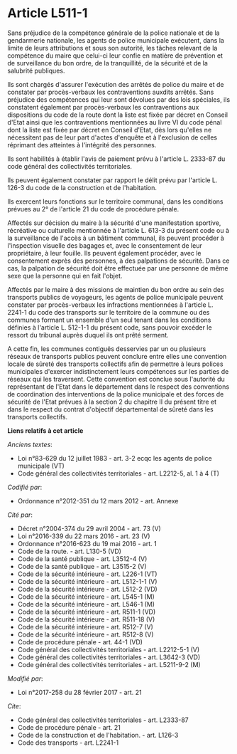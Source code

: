 # Article L511-1

Sans préjudice de la compétence générale de la police nationale et de la gendarmerie nationale, les agents de police
municipale exécutent, dans la limite de leurs attributions et sous son autorité, les tâches relevant de la compétence du
maire que celui-ci leur confie en matière de prévention et de surveillance du bon ordre, de la tranquillité, de la sécurité
et de la salubrité publiques.

Ils sont chargés d'assurer l'exécution des arrêtés de police du maire et de constater par procès-verbaux les contraventions
auxdits arrêtés. Sans préjudice des compétences qui leur sont dévolues par des lois spéciales, ils constatent également par
procès-verbaux les contraventions aux dispositions du code de la route dont la liste est fixée par décret en Conseil d'Etat
ainsi que les contraventions mentionnées au livre VI du code pénal dont la liste est fixée par décret en Conseil d'Etat, dès
lors qu'elles ne nécessitent pas de leur part d'actes d'enquête et à l'exclusion de celles réprimant des atteintes à
l'intégrité des personnes.

Ils sont habilités à établir l'avis de paiement prévu à l'article L. 2333-87 du code général des collectivités territoriales.

Ils peuvent également constater par rapport le délit prévu par l'article L. 126-3 du code de la construction et de
l'habitation.

Ils exercent leurs fonctions sur le territoire communal, dans les conditions prévues au 2° de l'article 21 du code de
procédure pénale.

Affectés sur décision du maire à la sécurité d'une manifestation sportive, récréative ou culturelle mentionnée à l'article L.
613-3 du présent code ou à la surveillance de l'accès à un bâtiment communal, ils peuvent procéder à l'inspection visuelle
des bagages et, avec le consentement de leur propriétaire, à leur fouille. Ils peuvent également procéder, avec le
consentement exprès des personnes, à des palpations de sécurité. Dans ce cas, la palpation de sécurité doit être effectuée
par une personne de même sexe que la personne qui en fait l'objet.

Affectés par le maire à des missions de maintien du bon ordre au sein des transports publics de voyageurs, les agents de
police municipale peuvent constater par procès-verbaux les infractions mentionnées à l'article L. 2241-1 du code des
transports sur le territoire de la commune ou des communes formant un ensemble d'un seul tenant dans les conditions définies
à l'article L. 512-1-1 du présent code, sans pouvoir excéder le ressort du tribunal auprès duquel ils ont prêté serment.

A cette fin, les communes contiguës desservies par un ou plusieurs réseaux de transports publics peuvent conclure entre elles
une convention locale de sûreté des transports collectifs afin de permettre à leurs polices municipales d'exercer
indistinctement leurs compétences sur les parties de réseaux qui les traversent. Cette convention est conclue sous l'autorité
du représentant de l'Etat dans le département dans le respect des conventions de coordination des interventions de la police
municipale et des forces de sécurité de l'Etat prévues à la section 2 du chapitre II du présent titre et dans le respect du
contrat d'objectif départemental de sûreté dans les transports collectifs.

**Liens relatifs à cet article**

_Anciens textes_:

  - Loi n°83-629 du 12 juillet 1983 - art. 3-2 ecqc les agents de police municipale (VT)
  - Code général des collectivités territoriales - art. L2212-5, al. 1 à 4 (T)

_Codifié par_:

  - Ordonnance n°2012-351 du 12 mars 2012 - art. Annexe

_Cité par_:

  - Décret n°2004-374 du 29 avril 2004 - art. 73 (V)
  - Loi n°2016-339 du 22 mars 2016 - art. 23 (V)
  - Ordonnance n°2016-623 du 19 mai 2016 - art. 1
  - Code de la route. - art. L130-5 (VD)
  - Code de la santé publique - art. L3512-4 (V)
  - Code de la santé publique - art. L3515-2 (V)
  - Code de la sécurité intérieure - art. L226-1 (VT)
  - Code de la sécurité intérieure - art. L512-1-1 (V)
  - Code de la sécurité intérieure - art. L512-2 (VD)
  - Code de la sécurité intérieure - art. L545-1 (M)
  - Code de la sécurité intérieure - art. L546-1 (M)
  - Code de la sécurité intérieure - art. R511-1 (VD)
  - Code de la sécurité intérieure - art. R511-18 (V)
  - Code de la sécurité intérieure - art. R512-7 (V)
  - Code de la sécurité intérieure - art. R512-8 (V)
  - Code de procédure pénale - art. 44-1 (VD)
  - Code général des collectivités territoriales - art. L2212-5-1 (V)
  - Code général des collectivités territoriales - art. L3642-3 (VD)
  - Code général des collectivités territoriales - art. L5211-9-2 (M)

_Modifié par_:

  - Loi n°2017-258 du 28 février 2017 - art. 21

_Cite_:

  - Code général des collectivités territoriales - art. L2333-87
  - Code de procédure pénale - art. 21
  - Code de la construction et de l'habitation. - art. L126-3
  - Code des transports - art. L2241-1
